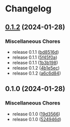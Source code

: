 # Changelog

## [0.1.2](https://github.com/am-devops09/ARGOCD-GHA-AIU-Release/compare/v0.1.0...v0.1.2) (2024-01-28)


### Miscellaneous Chores

* release 0.1.1 ([bd8516d](https://github.com/am-devops09/ARGOCD-GHA-AIU-Release/commit/bd8516d165eca76835b39327f6f0714371cdf9d1))
* release 0.1.1 ([5f45f0a](https://github.com/am-devops09/ARGOCD-GHA-AIU-Release/commit/5f45f0a5731ed89e9d64999f9bf22d86afe2cfff))
* release 0.1.1 ([1b3b198](https://github.com/am-devops09/ARGOCD-GHA-AIU-Release/commit/1b3b19848760e90a4e8081a137cc7d1575c258be))
* release 0.1.2 ([4b1e5ec](https://github.com/am-devops09/ARGOCD-GHA-AIU-Release/commit/4b1e5ec80ec0b82249e1b1d6ad4676e24871a15b))
* release 0.1.2 ([a6c6d84](https://github.com/am-devops09/ARGOCD-GHA-AIU-Release/commit/a6c6d844e1b73b4037008dbc1d490a6280333796))

## 0.1.0 (2024-01-28)


### Miscellaneous Chores

* release 0.1.0 ([19d3566](https://github.com/am-devops09/ARGOCD-GHA-AIU-Release/commit/19d356681994d2e398b83ce496c12800806b480c))
* release 0.1.0 ([524946d](https://github.com/am-devops09/ARGOCD-GHA-AIU-Release/commit/524946d2507331d80ac53d3c4590915d8af9771c))
